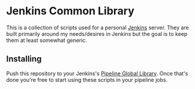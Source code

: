 # Jenkins Common Library
This is a collection of scripts used for a personal [Jenkins][1] server.  They
are built primarily around my needs/desires in Jenkins but the goal is to keep
them at least somewhat generic.

## Installing
Push this repository to your Jenkins's [Pipeline Global Library][2].  Once
that's done you're free to start using these scripts in your pipeline jobs.

[1]: https://jenkins.io/ "Jenkins"
[2]: https://github.com/jenkinsci/workflow-cps-global-lib-plugin "Pipeline Global Library"
